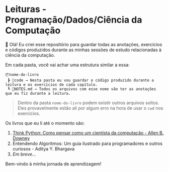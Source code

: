 # Leituras - Programação/Dados/Ciência da Computação

:wave: Olá! Eu criei esse repositório para guardar todas as anotações, exercícios e códigos produzidos durante as minhas sessões de estudo relacionadas à ciência da computação.

Em cada pasta, você vai achar uma estrutura similar a essa:

```
📦nome-do-livro
 ┣ 📂code → Nesta pasta eu vou guardar o código produzido durante a leitura e os exercícios de cada capítulo.
 ┗ 📜NOTES.md → Todos os arquivos com esse nome vão ter as anotações que eu fiz durante a leitura.
```

> Dentro da pasta `nome-do-livro` podem existir outros arquivos soltos. Eles provavelmente estão ali por algum erro na hora de usar o `cwd` nos exercícios.

Os livros que eu li até o momento são:

1. [Think Python: Como pensar como um cientista da computação - Allen B. Downey](https://greenteapress.com/wp/think-python-2e/)
2. Entendendo Algoritmos: Um guia ilustrado para programadores e outros curiosos - Aditya Y. Bhargava
3. *Em breve...*


Bem-vindo à minha jornada de aprendizagem!
